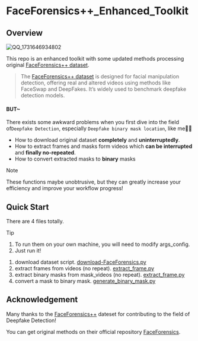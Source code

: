 # FaceForensics++_Enhanced_Toolkit

## Overview

![QQ_1731646934802](/Users/gnonymous/Documents/Github/FFPP-Plus/srouce/QQ_1731646934802.png)

This repo is an enhanced toolkit with some updated methods processing original [FaceForensics++ dataset](https://github.com/ondyari/FaceForensics).

> The [FaceForensics++ dataset](https://github.com/ondyari/FaceForensics) is designed for facial manipulation detection, offering real and altered videos using methods like FaceSwap and DeepFakes. It’s widely used to benchmark deepfake detection models.

#### **BUT~**

There exists some awkward problems when you first dive into the field of`Deepfake Detection`, especially `Deepfake binary mask location`, like me🫠🫠

* How to download original dataset **completely** and **uninterruptedly**.
* How to extract frames and  masks form videos which **can be interrupted** and **finally no-repeated**.
* How to convert  extracted masks to **binary** masks

> [!NOTE]
>
> These functions maybe unobtrusive, but they can greatly increase your efficiency and improve your workflow progress!

## Quick Start

There are 4 files totally.

> [!TIP]
>
> 1. To run them on your own machine, you will need to modify args_config.
> 2. Just run it!
1. download dataset script. [download-FaceForensics.py](https://github.com/Gnonymous/FFPP/blob/9b7db2893f81fdf993b95c384197ac1965308911/download-FaceForensics.py)
2. extract frames from videos (no repeat). [extract_frame.py](https://github.com/Gnonymous/FFPP/blob/9b7db2893f81fdf993b95c384197ac1965308911/extract_frame.py)
3. extract binary masks from mask_videos (no repeat). [extract_frame.py](https://github.com/Gnonymous/FFPP/blob/9b7db2893f81fdf993b95c384197ac1965308911/extract_frame.py)
4. convert a mask to binary mask. [generate_binary_mask.py](https://github.com/Gnonymous/FFPP/blob/9b7db2893f81fdf993b95c384197ac1965308911/generate_binary_mask.py)

## Acknowledgement

Many thanks to the [FaceForensics++](https://github.com/ondyari/FaceForensics) dateset for contributing to the field of Deepfake Detection!

You can get original methods on their official repository [FaceForensics](https://github.com/ondyari/FaceForensics).

